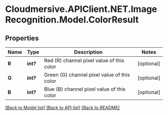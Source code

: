 # Cloudmersive.APIClient.NET.ImageRecognition.Model.ColorResult
## Properties

Name | Type | Description | Notes
------------ | ------------- | ------------- | -------------
**R** | **int?** | Red (R) channel pixel value of this color | [optional] 
**G** | **int?** | Green (G) channel pixel value of this color | [optional] 
**B** | **int?** | Blue (B) channel pixel value of this color | [optional] 

[[Back to Model list]](../README.md#documentation-for-models) [[Back to API list]](../README.md#documentation-for-api-endpoints) [[Back to README]](../README.md)

